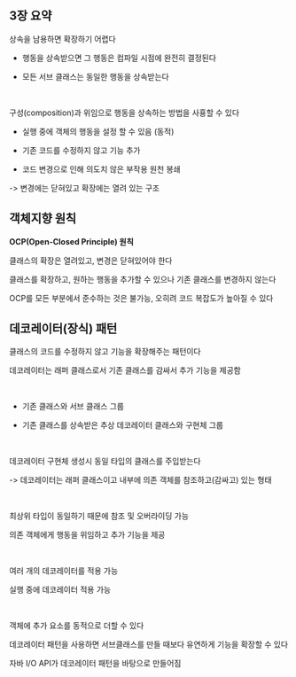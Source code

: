 ## 3장 요약

상속을 남용하면 확장하기 어렵다  

* 행동을 상속받으면 그 행동은 컴파일 시점에 완전히 결정된다  

* 모든 서브 클래스는 동일한 행동을 상속받는다  


<br>

구성(composition)과 위임으로 행동을 상속하는 방법을 사횽할 수 있다  

* 실행 중에 객체의 행동을 설정 할 수 있음 (동적)

* 기존 코드를 수정하지 않고 기능 추가  

* 코드 변경으로 인해 의도치 않은 부작용 원천 봉쇄

-> 변경에는 닫혀있고 확장에는 열려 있는 구조

## 객체지향 원칙

**OCP(Open-Closed Principle) 원칙**  

클래스의 확장은 열려있고, 변경은 닫혀있어야 한다  

클래스를 확장하고, 원하는 행동을 추가할 수 있으나 기존 클래스를 변경하지 않는다  

OCP를 모든 부분에서 준수하는 것은 불가능, 오히려 코드 복잡도가 높아질 수 있다  


## 데코레이터(장식) 패턴


클래스의 코드를 수정하지 않고 기능을 확장해주는 패턴이다  

데코레이터는 래퍼 클래스로서 기존 클래스를 감싸서 추가 기능을 제공함  

<br>

* 기존 클래스와 서브 클래스 그룹  

* 기존 클래스를 상속받은 추상 데코레이터 클래스와 구현체 그룹

<br>

데코레이터 구현체 생성시 동일 타입의 클래스를 주입받는다  

-> 데코레이터는 래퍼 클래스이고 내부에 의존 객체를 참조하고(감싸고) 있는 형태  

<br>

최상위 타입이 동일하기 때문에 참조 및 오버라이딩 가능  

의존 객체에게 행동을 위임하고 추가 기능을 제공  

<br>

여러 개의 데코레이터를 적용 가능

실행 중에 데코레이터 적용 가능  

<br>

객체에 추가 요소를 동적으로 더할 수 있다  

데코레이터 패턴을 사용하면 서브클래스를 만들 때보다 유연하게 기능을 확장할 수 있다  

자바 I/O API가 데코레이터 패턴을 바탕으로 만들어짐  




